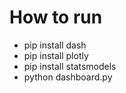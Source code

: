 # How to run

- pip install dash
- pip install plotly
- pip install statsmodels
- python dashboard.py
